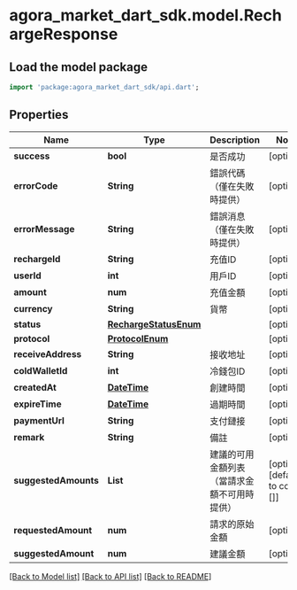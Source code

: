 # agora_market_dart_sdk.model.RechargeResponse

## Load the model package
```dart
import 'package:agora_market_dart_sdk/api.dart';
```

## Properties
Name | Type | Description | Notes
------------ | ------------- | ------------- | -------------
**success** | **bool** | 是否成功 | [optional] 
**errorCode** | **String** | 錯誤代碼（僅在失敗時提供） | [optional] 
**errorMessage** | **String** | 錯誤消息（僅在失敗時提供） | [optional] 
**rechargeId** | **String** | 充值ID | [optional] 
**userId** | **int** | 用戶ID | [optional] 
**amount** | **num** | 充值金額 | [optional] 
**currency** | **String** | 貨幣 | [optional] 
**status** | [**RechargeStatusEnum**](RechargeStatusEnum.md) |  | [optional] 
**protocol** | [**ProtocolEnum**](ProtocolEnum.md) |  | [optional] 
**receiveAddress** | **String** | 接收地址 | [optional] 
**coldWalletId** | **int** | 冷錢包ID | [optional] 
**createdAt** | [**DateTime**](DateTime.md) | 創建時間 | [optional] 
**expireTime** | [**DateTime**](DateTime.md) | 過期時間 | [optional] 
**paymentUrl** | **String** | 支付鏈接 | [optional] 
**remark** | **String** | 備註 | [optional] 
**suggestedAmounts** | **List<num>** | 建議的可用金額列表（當請求金額不可用時提供） | [optional] [default to const []]
**requestedAmount** | **num** | 請求的原始金額 | [optional] 
**suggestedAmount** | **num** | 建議金額 | [optional] 

[[Back to Model list]](../README.md#documentation-for-models) [[Back to API list]](../README.md#documentation-for-api-endpoints) [[Back to README]](../README.md)


